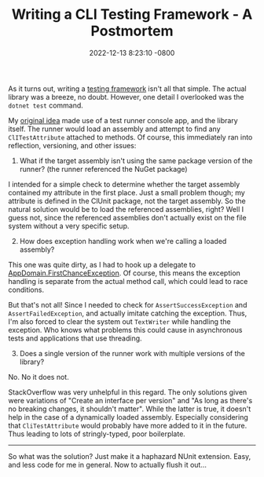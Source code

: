 ﻿---
layout: post
title:  "Writing a CLI Testing Framework - A Postmortem"
date:   2022-12-13 8:23:10 -0800
categories: jekyll update
---
As it turns out, writing a [testing framework](https://github.com/zeplar-exe/ClUnit/tree/1.1.0) isn't all that simple. The actual library was a breeze, no doubt. However, one detail I overlooked was the `dotnet test` command. 

My [original idea](https://zeplar-exe.github.io/templar-blog/jekyll/update/2022/12/10/writing-a-cli-testing-framework.html) made use of a test runner console app, and the library itself. The runner would load an assembly and attempt to find any `ClITestAttribute` attached to methods. Of course, this immediately ran into reflection, versioning, and other issues:

1. What if the target assembly isn't using the same package version of the runner? (the runner referenced the NuGet package)

I intended for a simple check to determine whether the target assembly contained my attribute in the first place. Just a small problem though; my attribute is defined in the ClUnit package, not the target assembly. So the natural solution would be to load the referenced assemblies, right? Well I guess not, since the referenced assemblies don't actually exist on the file system without a very specific setup.

2. How does exception handling work when we're calling a loaded assembly?

This one was quite dirty, as I had to hook up a delegate to [AppDomain.FirstChanceException](https://learn.microsoft.com/en-us/dotnet/api/system.appdomain.firstchanceexception?view=net-6.0). Of course, this means the exception handling is separate from the actual method call, which could lead to race conditions. 

But that's not all! Since I needed to check for `AssertSuccessException` and `AssertFailedException`, and actually imitate catching the exception. Thus, I'm also forced to clear the system out `TextWriter` while handling the exception. Who knows what problems this could cause in asynchronous tests and applications that use threading.

3. Does a single version of the runner work with multiple versions of the library?

No. No it does not.

StackOverflow was very unhelpful in this regard. The only solutions given were variations of "Create an interface per version" and "As long as there's no breaking changes, it shouldn't matter". While the latter is true, it doesn't help in the case of a dynamically loaded assembly. Especially considering that `CliTestAttribute` would probably have more added to it in the future. Thus leading to lots of stringly-typed, poor boilerplate.

---------------

So what was the solution? Just make it a haphazard NUnit extension. Easy, and less code for me in general. Now to actually flush it out...
